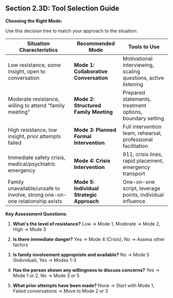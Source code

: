 ## Section 2.3D: Tool Selection Guide

**Choosing the Right Mode:**

Use this decision tree to match your approach to the situation:

| Situation Characteristics | Recommended Mode | Tools to Use |
|---------------------------|------------------|--------------|
| Low resistance, some insight, open to conversation | **Mode 1: Collaborative Conversation** | Motivational interviewing, scaling questions, active listening |
| Moderate resistance, willing to attend "family meeting" | **Mode 2: Structured Family Meeting** | Prepared statements, treatment options, boundary setting |
| High resistance, low insight, prior attempts failed | **Mode 3: Planned Formal Intervention** | Full intervention team, rehearsal, professional facilitation |
| Immediate safety crisis, medical/psychiatric emergency | **Mode 4: Crisis Intervention** | 911, crisis lines, rapid placement, emergency transport |
| Family unavailable/unsafe to involve, strong one-on-one relationship exists | **Mode 5: Individual Strategic Approach** | One-on-one script, leverage points, individual influence |

**Key Assessment Questions:**

1. **What's the level of resistance?**
   Low → Mode 1, Moderate → Mode 2, High → Mode 3

2. **Is there immediate danger?**
   Yes → Mode 4 (Crisis), No → Assess other factors

3. **Is family involvement appropriate and available?**
   No → Mode 5 (Individual), Yes → Modes 1-3

4. **Has the person shown any willingness to discuss concerns?**
   Yes → Mode 1 or 2, No → Mode 3 or 5

5. **What prior attempts have been made?**
   None → Start with Mode 1, Failed conversations → Move to Mode 2 or 3

